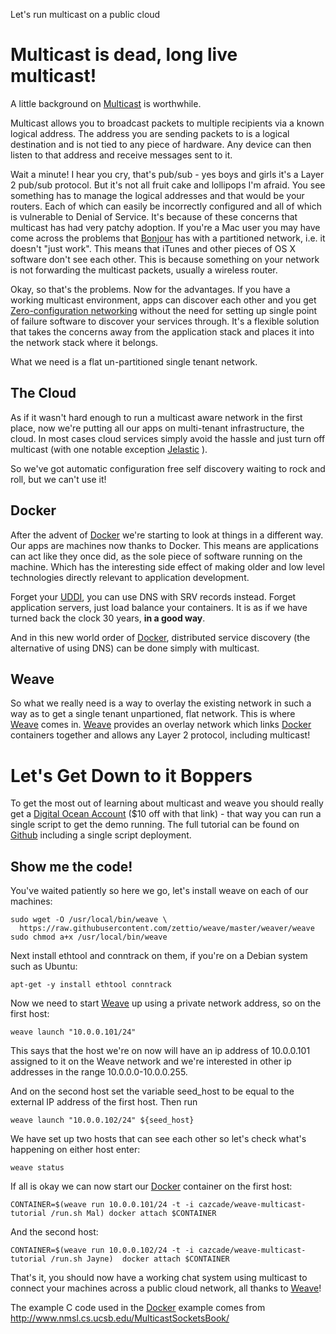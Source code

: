 Let's run multicast on a public cloud

Multicast is dead, long live multicast!
=======================================

A little background on [Multicast](http://en.wikipedia.org/wiki/IP_multicast) is worthwhile.

Multicast allows you to broadcast packets to multiple recipients via a known logical address. The address you are sending packets to is a logical destination and is not tied to any piece of hardware. Any device can then listen to that address and receive messages sent to it.

Wait a minute! I hear you cry, that's pub/sub - yes boys and girls it's a Layer 2 pub/sub protocol. But it's not all fruit cake and lollipops I'm afraid. You see something has to manage the logical addresses and that would be your routers. Each of which can easily be incorrectly configured and all of which is vulnerable to Denial of Service. It's because of these concerns that multicast has had very patchy adoption. If you're a Mac user you may have come across the problems that [Bonjour](http://www.apple.com/support/bonjour/) has with a partitioned network, i.e. it doesn't "just work". This means that iTunes and other pieces of OS X software don't see each other. This is because something on your network is not forwarding the multicast packets, usually a wireless router.

Okay, so that's the problems. Now for the advantages. If you have a working multicast environment, apps can discover each other and you get [Zero-configuration networking](http://en.wikipedia.org/wiki/Zero-configuration_networking) without the need for setting up single point of failure software to discover your services through. It's a flexible solution that takes the concerns away from the application stack and places it into the network stack where it belongs.

What we need is a flat un-partitioned single tenant network.

The Cloud
---------

As if it wasn't hard enough to run a multicast aware network in the first place, now we're putting all our apps on multi-tenant infrastructure, the cloud. In most cases cloud services simply avoid the hassle and just turn off multicast (with one notable exception [Jelastic](http://jelastic.com/) ).

So we've got automatic configuration free self discovery waiting to rock and roll, but we can't use it!

Docker
------

After the advent of [Docker](https://www.docker.com/) we're starting to look at things in a different way. Our apps are machines now thanks to Docker. This means are applications can act like they once did, as the sole piece of software running on the machine. Which has the interesting side effect of making older and low level technologies directly relevant to application development.

Forget your [UDDI](http://en.wikipedia.org/wiki/Universal_Description_Discovery_and_Integration), you can use DNS with SRV records instead. Forget application servers, just load balance your containers. It is as if we have turned back the clock 30 years, **in a good way**.

And in this new world order of [Docker](https://www.docker.com/), distributed service discovery (the alternative of using DNS) can be done simply with multicast.

Weave
-----

So what we really need is a way to overlay the existing network in such a way as to get a single tenant unpartioned, flat network. This is where [Weave](https://github.com/zettio/weave) comes in. [Weave](https://github.com/zettio/weave) provides an overlay network which links [Docker](https://www.docker.com/) containers together and allows any Layer 2 protocol, including multicast!

Let's Get Down to it Boppers
============================

To get the most out of learning about multicast and weave you should really get a [Digital Ocean Account](https://www.digitalocean.com/?refcode=7b4639fc8194) ($10 off with that link) - that way you can run a single script to get the demo running. The full tutorial can be found on [Github](https://github.com/cazcade/weave_multicast_tutorial) including a single script deployment.

Show me the code!
-----------------

You've waited patiently so here we go, let's install weave on each of our machines:

    sudo wget -O /usr/local/bin/weave \
      https://raw.githubusercontent.com/zettio/weave/master/weaver/weave
    sudo chmod a+x /usr/local/bin/weave

Next install ethtool and conntrack on them, if you're on a Debian system such as Ubuntu:

    apt-get -y install ethtool conntrack

Now we need to start [Weave](https://github.com/zettio/weave) up using a private network address, so on the first host:

    weave launch "10.0.0.101/24"

This says that the host we're on now will have an ip address of 10.0.0.101 assigned to it on the Weave network and we're interested in other ip addresses in the range 10.0.0.0-10.0.0.255.

And on the second host set the variable seed_host to be equal to the external IP address of the first host. Then run

    weave launch "10.0.0.102/24" ${seed_host}

We have set up two hosts that can see each other so let's check what's happening on either host enter:

    weave status

If all is okay we can now start our [Docker](https://www.docker.com/) container on the first host:

    CONTAINER=$(weave run 10.0.0.101/24 -t -i cazcade/weave-multicast-tutorial /run.sh Mal) docker attach $CONTAINER

And the second host:

    CONTAINER=$(weave run 10.0.0.102/24 -t -i cazcade/weave-multicast-tutorial /run.sh Jayne)  docker attach $CONTAINER

That's it, you should now have a working chat system using multicast to connect your machines across a public cloud network, all thanks to [Weave](https://github.com/zettio/weave)!


The example C code used in the [Docker](https://www.docker.com/) example comes from http://www.nmsl.cs.ucsb.edu/MulticastSocketsBook/




